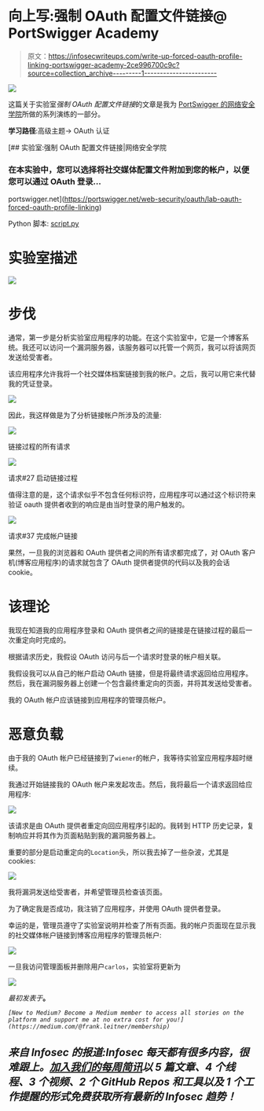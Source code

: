 # 向上写:强制 OAuth 配置文件链接@ PortSwigger Academy

> 原文：<https://infosecwriteups.com/write-up-forced-oauth-profile-linking-portswigger-academy-2ce996700c9c?source=collection_archive---------1----------------------->

![](img/af20bebac27643d6daea22f738b371e1.png)

这篇关于实验室*强制 OAuth 配置文件链接*的文章是我为 [PortSwigger 的网络安全学院](https://portswigger.net/web-security)所做的系列演练的一部分。

**学习路径**:高级主题→ OAuth 认证

[](https://portswigger.net/web-security/oauth/lab-oauth-forced-oauth-profile-linking) [## 实验室:强制 OAuth 配置文件链接|网络安全学院

### 在本实验中，您可以选择将社交媒体配置文件附加到您的帐户，以便您可以通过 OAuth 登录…

portswigger.net](https://portswigger.net/web-security/oauth/lab-oauth-forced-oauth-profile-linking) 

Python 脚本: [script.py](https://github.com/frank-leitner/portswigger-websecurity-academy/blob/main/22_OAuth_authentication/Forced_OAuth_profile_linking/script.py)

# 实验室描述

![](img/135a238eee3122b6d01eee10f151bfd6.png)

# 步伐

通常，第一步是分析实验室应用程序的功能。在这个实验室中，它是一个博客系统。我还可以访问一个漏洞服务器，该服务器可以托管一个网页，我可以将该网页发送给受害者。

该应用程序允许我将一个社交媒体档案链接到我的帐户。之后，我可以用它来代替我的凭证登录。

![](img/adfd67c25ffb7de6b1989db53bc69844.png)

因此，我这样做是为了分析链接帐户所涉及的流量:

![](img/1c7af715c468d2f95e9d0314a75542d0.png)

链接过程的所有请求

![](img/74b6ea973cd980ba2835e9a305ba7c89.png)

请求#27 启动链接过程

值得注意的是，这个请求似乎不包含任何标识符，应用程序可以通过这个标识符来验证 oauth 提供者收到的响应是由当时登录的用户触发的。

![](img/f94da32bd13a71d61a38e13ab35e8dc1.png)

请求#37 完成帐户链接

果然，一旦我的浏览器和 OAuth 提供者之间的所有请求都完成了，对 OAuth 客户机(博客应用程序)的请求就包含了 OAuth 提供者提供的代码以及我的会话 cookie。

# 该理论

我现在知道我的应用程序登录和 OAuth 提供者之间的链接是在链接过程的最后一次重定向时完成的。

根据请求历史，我假设 OAuth 访问与后一个请求时登录的帐户相关联。

我假设我可以从自己的帐户启动 OAuth 链接，但是将最终请求返回给应用程序。然后，我在漏洞服务器上创建一个包含最终重定向的页面，并将其发送给受害者。

我的 OAuth 帐户应该链接到应用程序的管理员帐户。

# 恶意负载

由于我的 OAuth 帐户已经链接到了`wiener`的帐户，我等待实验室应用程序超时继续。

我通过开始链接我的 OAuth 帐户来发起攻击。然后，我将最后一个请求返回给应用程序:

![](img/fdffb1a476e6411f5437f64fd38b6d1e.png)

该请求是由 OAuth 提供者重定向回应用程序引起的。我转到 HTTP 历史记录，复制响应并将其作为页面粘贴到我的漏洞服务器上。

重要的部分是启动重定向的`Location`头，所以我去掉了一些杂波，尤其是 cookies:

![](img/e142f31b21755eed6465286b9a315f0f.png)

我将漏洞发送给受害者，并希望管理员检查该页面。

为了确定我是否成功，我注销了应用程序，并使用 OAuth 提供者登录。

幸运的是，管理员遵守了实验室说明并检查了所有页面。我的帐户页面现在显示我的社交媒体帐户链接到博客应用程序的管理员帐户:

![](img/89b49c1544b9c37bf62783ae37617fab.png)

一旦我访问管理面板并删除用户`carlos`，实验室将更新为

![](img/412245af185d6e3719b882f619b6f8bc.png)

*最初发表于*[](https://github.com/frank-leitner/portswigger-websecurity-academy/tree/main/22_OAuth_authentication/Forced_OAuth_profile_linking)**。**

*`[New to Medium? Become a Medium member to access all stories on the platform and support me at no extra cost for you!](https://medium.com/@frank.leitner/membership)`*

## *来自 Infosec 的报道:Infosec 每天都有很多内容，很难跟上。[加入我们的每周简讯](https://weekly.infosecwriteups.com/)以 5 篇文章、4 个线程、3 个视频、2 个 GitHub Repos 和工具以及 1 个工作提醒的形式免费获取所有最新的 Infosec 趋势！*